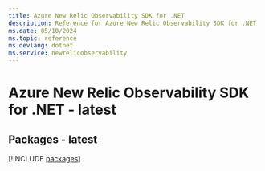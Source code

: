 ```yaml
---
title: Azure New Relic Observability SDK for .NET
description: Reference for Azure New Relic Observability SDK for .NET
ms.date: 05/10/2024
ms.topic: reference
ms.devlang: dotnet
ms.service: newrelicobservability
---
```

# Azure New Relic Observability SDK for .NET - latest
## Packages - latest
[!INCLUDE [packages](new-relic-observability-index.md)]
